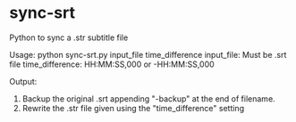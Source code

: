 # sync-srt
Python to sync a .str subtitle file

Usage: python sync-srt.py input_file time_difference
 input_file: Must be .srt file
 time_difference: HH:MM:SS,000 or -HH:MM:SS,000

Output:
1. Backup the original .srt appending "-backup" at the end of filename.
2. Rewrite the .str file given using the "time_difference" setting
